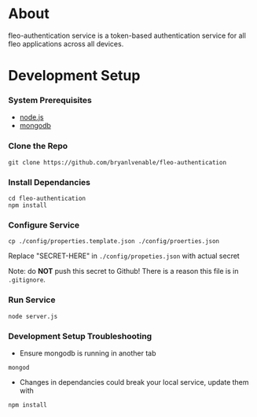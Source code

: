 # About
fleo-authentication service is a token-based authentication service for all fleo applications across all devices.

# Development Setup

### System Prerequisites
* [node.js](https://nodejs.org/)
* [mongodb](https://www.mongodb.org/)

### Clone the Repo
```
git clone https://github.com/bryanlvenable/fleo-authentication
```

### Install Dependancies
```
cd fleo-authentication
npm install
```

### Configure Service
```
cp ./config/properties.template.json ./config/proerties.json
```
Replace "SECRET-HERE" in `./config/propeties.json` with actual secret

Note: do **NOT** push this secret to Github! There is a reason this file is in `.gitignore`.

### Run Service
```
node server.js
```

### Development Setup Troubleshooting
* Ensure mongodb is running in another tab
```
mongod
```
* Changes in dependancies could break your local service, update them with
```
npm install
```
